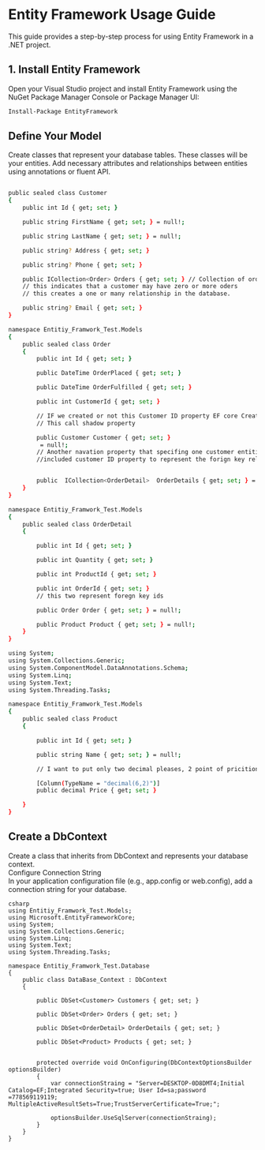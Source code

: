 # Entity Framework Usage Guide

This guide provides a step-by-step process for using Entity Framework in a .NET project.

## 1. Install Entity Framework

Open your Visual Studio project and install Entity Framework using the NuGet Package Manager Console or Package Manager UI:

```bash
Install-Package EntityFramework

```
## Define Your Model
Create classes that represent your database tables. These classes will be your entities. Add necessary attributes and relationships between entities using annotations or fluent API.

```bash

public sealed class Customer
{
    public int Id { get; set; }

    public string FirstName { get; set; } = null!;

    public string LastName { get; set; } = null!;

    public string? Address { get; set; }

    public string? Phone { get; set; }

    public ICollection<Order> Orders { get; set; } // Collection of order object, This is call navigation property, 
    // this indicates that a customer may have zero or more oders 
    // this creates a one or many relationship in the database.

    public string? Email { get; set; }
}

namespace Entitiy_Framwork_Test.Models
{
    public sealed class Order
    {
        public int Id { get; set; }

        public DateTime OrderPlaced { get; set; }

        public DateTime OrderFulfilled { get; set; }

        public int CustomerId { get; set; }

        // IF we created or not this Customer ID property EF core Create any way
        // This call shadow property

        public Customer Customer { get; set; }
         = null!;
        // Another navation property that specifing one customer entitiy for order 
        //included customer ID property to represent the forign key relationship to the customer table that will be generated.


        public  ICollection<OrderDetail>  OrderDetails { get; set; } = null!;
    }
}

namespace Entitiy_Framwork_Test.Models
{
    public sealed class OrderDetail
    {

        public int Id { get; set; }

        public int Quantity { get; set; }

        public int ProductId { get; set; }

        public int OrderId { get; set; }
        // this two represent foregn key ids

        public Order Order { get; set; } = null!;

        public Product Product { get; set; } = null!;
    }
}

using System;
using System.Collections.Generic;
using System.ComponentModel.DataAnnotations.Schema;
using System.Linq;
using System.Text;
using System.Threading.Tasks;

namespace Entitiy_Framwork_Test.Models
{
    public sealed class Product
    {

        public int Id { get; set; }

        public string Name { get; set; } = null!;

        // I want to put only two decimal pleases, 2 point of pricition

        [Column(TypeName = "decimal(6,2)")]
        public decimal Price { get; set; } 

    }
}
```
## Create a DbContext
Create a class that inherits from DbContext and represents your database context.<br>
Configure Connection String<br>
In your application configuration file (e.g., app.config or web.config), add a connection string for your database.

```
csharp
using Entitiy_Framwork_Test.Models;
using Microsoft.EntityFrameworkCore;
using System;
using System.Collections.Generic;
using System.Linq;
using System.Text;
using System.Threading.Tasks;

namespace Entitiy_Framwork_Test.Database
{
    public class DataBase_Context : DbContext
    {

        public DbSet<Customer> Customers { get; set; }

        public DbSet<Order> Orders { get; set; }

        public DbSet<OrderDetail> OrderDetails { get; set; }

        public DbSet<Product> Products { get; set; }


        protected override void OnConfiguring(DbContextOptionsBuilder optionsBuilder)
        {
            var connectionStraing = "Server=DESKTOP-0D8DMT4;Initial Catalog=EF;Integrated Security=true; User Id=sa;password =778569119119; MultipleActiveResultSets=True;TrustServerCertificate=True;";

            optionsBuilder.UseSqlServer(connectionStraing);
        }
    }
}
```




